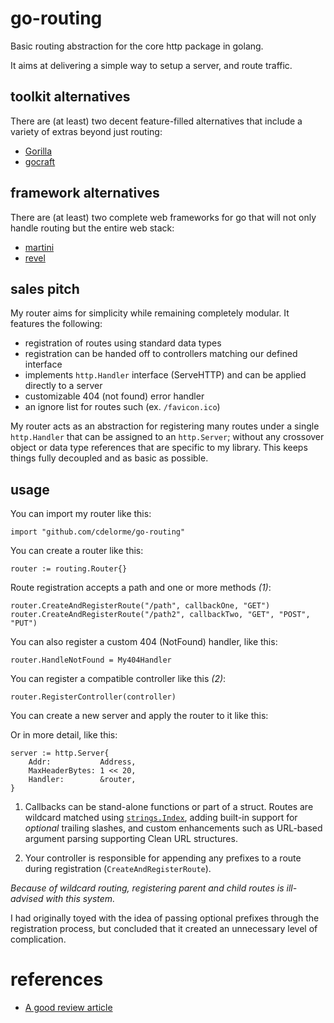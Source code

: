 
# go-routing

Basic routing abstraction for the core http package in golang.

It aims at delivering a simple way to setup a server, and route traffic.


## toolkit alternatives

There are (at least) two decent feature-filled alternatives that include a variety of extras beyond just routing:

- [Gorilla](http://www.gorillatoolkit.org/)
- [gocraft](https://github.com/gocraft/web)


## framework alternatives

There are (at least) two complete web frameworks for go that will not only handle routing but the entire web stack:

- [martini](http://martini.codegangsta.io/)
- [revel](http://revel.github.io/)


## sales pitch

My router aims for simplicity while remaining completely modular.  It features the following:

- registration of routes using standard data types
- registration can be handed off to controllers matching our defined interface
- implements `http.Handler` interface (ServeHTTP) and can be applied directly to a server
- customizable 404 (not found) error handler
- an ignore list for routes such (ex. `/favicon.ico`)

My router acts as an abstraction for registering many routes under a single `http.Handler` that can be assigned to an `http.Server`; without any crossover object or data type references that are specific to my library.  This keeps things fully decoupled and as basic as possible.


## usage

You can import my router like this:

    import "github.com/cdelorme/go-routing"

You can create a router like this:

    router := routing.Router{}

Route registration accepts a path and one or more methods _(1)_:

    router.CreateAndRegisterRoute("/path", callbackOne, "GET")
    router.CreateAndRegisterRoute("/path2", callbackTwo, "GET", "POST", "PUT")

You can also register a custom 404 (NotFound) handler, like this:

    router.HandleNotFound = My404Handler

You can register a compatible controller like this _(2)_:

    router.RegisterController(controller)

You can create a new server and apply the router to it like this:

Or in more detail, like this:

    server := http.Server{
        Addr:           Address,
        MaxHeaderBytes: 1 << 20,
        Handler:        &router,
    }

1. Callbacks can be stand-alone functions or part of a struct.  Routes are wildcard matched using [`strings.Index`](http://golang.org/pkg/strings/#Index), adding built-in support for _optional_ trailing slashes, and custom enhancements such as URL-based argument parsing supporting Clean URL structures.

2. Your controller is responsible for appending any prefixes to a route during registration (`CreateAndRegisterRoute`).

_Because of wildcard routing, registering parent and child routes is ill-advised with this system._

I had originally toyed with the idea of passing optional prefixes through the registration process, but concluded that it created an unnecessary level of complication.


# references

- [A good review article](http://corner.squareup.com/2014/05/evaluating-go-frameworks.html)
